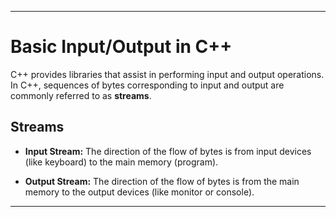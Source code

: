 
---

# Basic Input/Output in C++

C++ provides libraries that assist in performing input and output operations. In C++, sequences of bytes corresponding to input and output are commonly referred to as **streams**.

## Streams

- **Input Stream:** The direction of the flow of bytes is from input devices (like keyboard) to the main memory (program).
  
- **Output Stream:** The direction of the flow of bytes is from the main memory to the output devices (like monitor or console).

---

